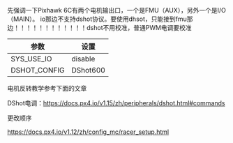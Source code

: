 先强调一下Pixhawk 6C有两个电机输出口，一个是FMU（AUX），另外一个是I/O（MAIN）。
io那边不支持dshot协议。要使用dhsot，只能接到fmu那边！！！！！！！！！！！！dshot不用校准，普通PWM电调要校准


参数|设置
|-|-|
SYS_USE_IO|disable
DSHOT_CONFIG|DShot600

电机反转教学参考下面的文章

DShot电调：https://docs.px4.io/v1.15/zh/peripherals/dshot.html#commands

更改顺序

https://docs.px4.io/v1.12/zh/config_mc/racer_setup.html





